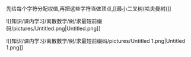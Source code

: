 先给每个字符分配权值,再把这些字符当做顶点,[[最小二叉树(哈夫曼树)]]

![[知识/课内学习/离散数学/树/求最短前缀码/pictures/Untitled.png|Untitled.png]]

![[知识/课内学习/离散数学/树/求最短前缀码/pictures/Untitled 1.png|Untitled 1.png]]